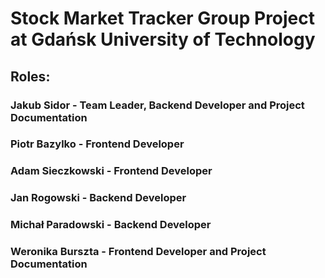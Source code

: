 # Stock Market Tracker Group Project at Gdańsk University of Technology

## Roles:
### Jakub Sidor - Team Leader, Backend Developer and Project Documentation
### Piotr Bazylko - Frontend Developer
### Adam Sieczkowski - Frontend Developer
### Jan Rogowski - Backend Developer
### Michał Paradowski - Backend Developer
### Weronika Burszta - Frontend Developer and Project Documentation

